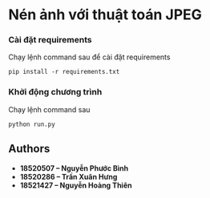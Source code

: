 # Nén ảnh với thuật toán JPEG



### Cài đặt requirements

Chạy lệnh command sau để cài đặt requirements

```
pip install -r requirements.txt
```

### Khởi động chương trình

Chạy lệnh command sau

```
python run.py
```

## Authors

* **18520507 – Nguyễn Phước Bình** 
* **18520286 – Trần Xuân Hưng**
* **18521427 – Nguyễn Hoàng Thiên**